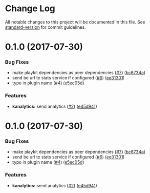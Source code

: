 # Change Log

All notable changes to this project will be documented in this file. See [standard-version](https://github.com/conventional-changelog/standard-version) for commit guidelines.

<a name="0.1.0"></a>
# 0.1.0 (2017-07-30)


### Bug Fixes

* make playkit dependencies as peer dependencies ([#7](https://github.com/kaltura/playkit-js-kanalytics/issues/7)) ([bc6734a](https://github.com/kaltura/playkit-js-kanalytics/commit/bc6734a))
* send be url to stats service if configured ([#6](https://github.com/kaltura/playkit-js-kanalytics/issues/6)) ([ee31301](https://github.com/kaltura/playkit-js-kanalytics/commit/ee31301))
* typo in plugin name  ([#4](https://github.com/kaltura/playkit-js-kanalytics/issues/4)) ([e5ec05d](https://github.com/kaltura/playkit-js-kanalytics/commit/e5ec05d))


### Features

* **kanalytics:** send analytics ([#2](https://github.com/kaltura/playkit-js-kanalytics/issues/2)) ([e45d941](https://github.com/kaltura/playkit-js-kanalytics/commit/e45d941))



<a name="0.1.0"></a>
# 0.1.0 (2017-07-30)


### Bug Fixes

* make playkit dependencies as peer dependencies ([#7](https://github.com/kaltura/playkit-js-kanalytics/issues/7)) ([bc6734a](https://github.com/kaltura/playkit-js-kanalytics/commit/bc6734a))
* send be url to stats service if configured ([#6](https://github.com/kaltura/playkit-js-kanalytics/issues/6)) ([ee31301](https://github.com/kaltura/playkit-js-kanalytics/commit/ee31301))
* typo in plugin name  ([#4](https://github.com/kaltura/playkit-js-kanalytics/issues/4)) ([e5ec05d](https://github.com/kaltura/playkit-js-kanalytics/commit/e5ec05d))


### Features

* **kanalytics:** send analytics ([#2](https://github.com/kaltura/playkit-js-kanalytics/issues/2)) ([e45d941](https://github.com/kaltura/playkit-js-kanalytics/commit/e45d941))
